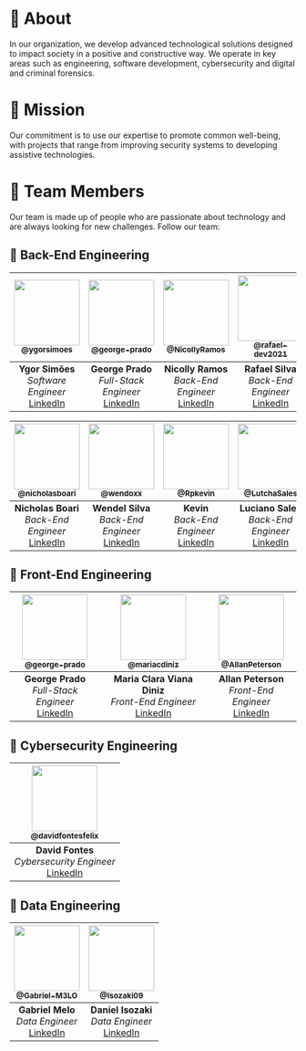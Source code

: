 # 🍃 About

In our organization, we develop advanced technological solutions designed to impact society in a positive and
constructive way.
We operate in key areas such as engineering, software development, cybersecurity and digital and
criminal forensics.

# 🍃 Mission

Our commitment is to use our expertise to promote common well-being, with projects that range from improving security
systems to developing assistive technologies.

# 🍃 Team Members

Our team is made up of people who are passionate about technology and are always looking for new challenges.
Follow our team:

## 🍃 Back-End Engineering

| [<img src="https://github.com/ygorsimoes.png?size=115" width=115><br><sub>@ygorsimoes</sub>](https://github.com/ygorsimoes) | [<img src="https://github.com/george-prado.png?size=115" width=115><br><sub>@george-prado</sub>](https://github.com/george-prado) | [<img src="https://github.com/NicollyRamos.png?size=115" width=115><br><sub>@NicollyRamos</sub>](https://github.com/NicollyRamos) | [<img src="https://github.com/rafael-dev2021.png?size=115" width=115><br><sub>@rafael-dev2021</sub>](https://github.com/rafael-dev2021) |
|:---------------------------------------------------------------------------------------------------------------------------:|:---------------------------------------------------------------------------------------------------------------------------------:|:---------------------------------------------------------------------------------------------------------------------------------:|:---------------------------------------------------------------------------------------------------------------------------------------:|
|             **Ygor Simões** <br> *Software Engineer* <br> [LinkedIn](https://www.linkedin.com/in/ygor-simoes/)              |            **George Prado** <br> *Full-Stack Engineer* <br> [LinkedIn](https://www.linkedin.com/in/george-prado-dev/)             |              **Nicolly Ramos** <br> *Back-End Engineer* <br> [LinkedIn](https://www.linkedin.com/in/nicolly-ramos/)               |               **Rafael Silva** <br> *Back-End Engineer* <br> [LinkedIn](https://www.linkedin.com/in/rafael-s-a79314207/)                |

| [<img src="https://github.com/nicholasboari.png?size=115" width=115><br><sub>@nicholasboari</sub>](https://github.com/nicholasboari) |    [<img src="https://github.com/wendoxx.png?size=115" width=115><br><sub>@wendoxx</sub>](https://github.com/wendoxx)     | [<img src="https://github.com/Rpkevin.png?size=115" width=115><br><sub>@Rpkevin</sub>](https://github.com/Rpkevin) | [<img src="https://github.com/LutchaSales.png?size=115" width=115><br><sub>@LutchaSales</sub>](https://github.com/LutchaSales) |
|:------------------------------------------------------------------------------------------------------------------------------------:|:-------------------------------------------------------------------------------------------------------------------------:|:------------------------------------------------------------------------------------------------------------------:|:------------------------------------------------------------------------------------------------------------------------------:|
|               **Nicholas Boari** <br> *Back-End Engineer* <br> [LinkedIn](https://www.linkedin.com/in/nicholasboari/)                | **Wendel Silva** <br> *Back-End Engineer* <br> [LinkedIn](https://www.linkedin.com/in/wendel-da-silva-martins-9ba630265/) |                               **Kevin** <br> *Back-End Engineer* <br> [LinkedIn](#)                                |                                 **Luciano Sales** <br> *Back-End Engineer* <br> [LinkedIn](#)                                  |

## 🍃 Front-End Engineering

| [<img src="https://github.com/george-prado.png?size=115" width=115><br><sub>@george-prado</sub>](https://github.com/george-prado) |    [<img src="https://github.com/mariacdiniz.png?size=115" width=115><br><sub>@mariacdiniz</sub>](https://github.com/mariacdiniz)     | [<img src="https://github.com/AllanPeterson.png?size=115" width=115><br><sub>@AllanPeterson</sub>](https://github.com/AllanPeterson) |
|:---------------------------------------------------------------------------------------------------------------------------------:|:-------------------------------------------------------------------------------------------------------------------------------------:|:------------------------------------------------------------------------------------------------------------------------------------:|
|            **George Prado** <br> *Full-Stack Engineer* <br> [LinkedIn](https://www.linkedin.com/in/george-prado-dev/)             | **Maria Clara Viana Diniz** <br> *Front-End Engineer* <br> [LinkedIn](https://www.linkedin.com/in/maria-clara-viana-diniz-24681a230/) |            **Allan Peterson** <br> *Front-End Engineer* <br> [LinkedIn](https://www.linkedin.com/in/rafael-s-a79314207/)             |

## 🍃 Cybersecurity Engineering

|  [<img src="https://github.com/davidfontesfelix.png?size=115" width=115><br><sub>@davidfontesfelix</sub>](https://github.com/davidfontesfelix) |
|:---------------------------------------------------------------------------------------------------------------------------------------------:|
|               **David Fontes** <br> *Cybersecurity Engineer* <br> [LinkedIn](https://www.linkedin.com/in/david-fontes-9b84a4201/)              |

## 🍃 Data Engineering

| [<img src="https://github.com/Gabriel-M3LO.png?size=115" width=115><br><sub>@Gabriel-M3LO</sub>](https://github.com/Gabriel-M3LO) | [<img src="https://github.com/Isozaki09.png?size=115" width=115><br><sub>@Isozaki09</sub>](https://github.com/Isozaki09) |
|:---------------------------------------------------------------------------------------------------------------------------------:|:------------------------------------------------------------------------------------------------------------------------:|
|                **Gabriel Melo** <br> *Data Engineer* <br> [LinkedIn](https://www.linkedin.com/in/gabriel-meloiot/)                |                                **Daniel Isozaki** <br> *Data Engineer* <br> [LinkedIn](#)                                |
